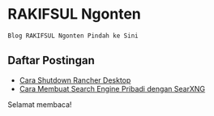# RAKIFSUL Ngonten

```
Blog RAKIFSUL Ngonten Pindah ke Sini
```

## Daftar Postingan

- [Cara Shutdown Rancher Desktop](Cara-Shutdown-Rancher-Desktop.md)
- [Cara Membuat Search Engine Pribadi dengan SearXNG](Cara-Membuat-Search-Engine-Pribadi-dengan-SearXNG.md)

Selamat membaca!
